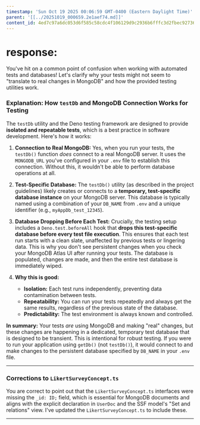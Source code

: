 ```yaml
---
timestamp: 'Sun Oct 19 2025 00:06:59 GMT-0400 (Eastern Daylight Time)'
parent: '[[../20251019_000659.2e1aef74.md]]'
content_id: 4ed7c97a6dc053d6f585c58cdc4f106129d9c2936b6fffc3d2fbec927367939d
---
```


# response:

You've hit on a common point of confusion when working with automated tests and databases! Let's clarify why your tests might not seem to "translate to real changes in MongoDB" and how the provided testing utilities work.

### Explanation: How `testDb` and MongoDB Connection Works for Testing

The `testDb` utility and the Deno testing framework are designed to provide **isolated and repeatable tests**, which is a best practice in software development. Here's how it works:

1. **Connection to Real MongoDB:** Yes, when you run your tests, the `testDb()` function *does* connect to a real MongoDB server. It uses the `MONGODB_URL` you've configured in your `.env` file to establish this connection. Without this, it wouldn't be able to perform database operations at all.

2. **Test-Specific Database:** The `testDb()` utility (as described in the project guidelines) likely creates or connects to a **temporary, test-specific database instance** on your MongoDB server. This database is typically named using a combination of your `DB_NAME` from `.env` and a unique identifier (e.g., `myAppDb_test_12345`).

3. **Database Dropping Before Each Test:** Crucially, the testing setup includes a `Deno.test.beforeAll` hook that **drops this test-specific database before every test file execution**. This ensures that each test run starts with a clean slate, unaffected by previous tests or lingering data. This is why you don't see persistent changes when you check your MongoDB Atlas UI after running your tests. The database is populated, changes are made, and then the entire test database is immediately wiped.

4. **Why this is good:**
   * **Isolation:** Each test runs independently, preventing data contamination between tests.
   * **Repeatability:** You can run your tests repeatedly and always get the same results, regardless of the previous state of the database.
   * **Predictability:** The test environment is always known and controlled.

**In summary:** Your tests *are* using MongoDB and making "real" changes, but these changes are happening in a dedicated, temporary test database that is designed to be transient. This is intentional for robust testing. If you were to run your application using `getDb()` (not `testDb()`), it would connect to and make changes to the persistent database specified by `DB_NAME` in your `.env` file.

***

### Corrections to `LikertSurveyConcept.ts`

You are correct to point out that the `LikertSurveyConcept.ts` interfaces were missing the `_id: ID;` field, which is essential for MongoDB documents and aligns with the explicit declaration in `UserDoc` and the SSF model's "Set and relations" view. I've updated the `LikertSurveyConcept.ts` to include these.

***

